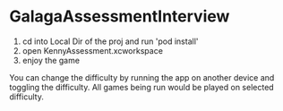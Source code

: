 # GalagaAssessmentInterview


1) cd into Local Dir of the proj and run 'pod install'
2) open KennyAssessment.xcworkspace
3) enjoy the game

You can change the difficulty by running the app on another device and toggling the difficulty. All games being run would be played on selected difficulty.
